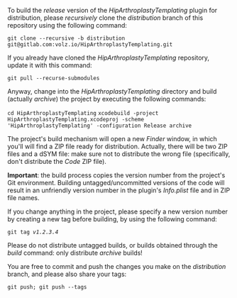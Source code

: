To build the *release* version of the *HipArthroplastyTemplating* plugin for distribution, please *recursively* clone the *distribution* branch of this repository using the following command:

`git clone --recursive -b distribution git@gitlab.com:volz.io/HipArthroplastyTemplating.git`

If you already have cloned the *HipArthroplastyTemplating* repository, update it with this command:

`git pull --recurse-submodules`

Anyway, change into the *HipArthroplastyTemplating* directory and build (actually *archive*) the project by executing the following commands:

`cd HipArthroplastyTemplating`
`xcodebuild -project HipArthroplastyTemplating.xcodeproj -scheme 'HipArthroplastyTemplating' -configuration Release archive`

The project's build mechanism will open a new *Finder* window, in which you'll will find a ZIP file ready for distribution. Actually, there will be two ZIP files and a dSYM file: make sure not to distribute the wrong file (specifically, don't distribute the *Code* ZIP file).

**Important**: the build process copies the version number from the project's Git environment. 
Building untagged/uncommitted versions of the code will result in an unfriendly version number in the plugin's *Info.plist* file and in ZIP file names.

If you change anything in the project, please specify a new version number by creating a new tag before building, by using the following command:

`git tag `*`v1.2.3.4`*

Please do not distribute untagged builds, or builds obtained through the *build* command: only distribute *archive* builds!

You are free to commit and push the changes you make on the *distribution* branch, and please also share your tags:

`git push; git push --tags`